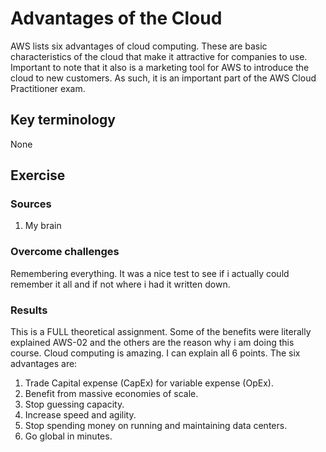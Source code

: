 # Advantages of the Cloud
AWS lists six advantages of cloud computing. These are basic characteristics of the cloud that make it attractive for companies to use. Important to note that it also is a marketing tool for AWS to introduce the cloud to new customers. As such, it is an important part of the AWS Cloud Practitioner exam.



## Key terminology
None





## Exercise
### Sources
1. My brain



### Overcome challenges
Remembering everything. It was a nice test to see if i actually could remember it all and if not where i had it written down.

### Results

This is a FULL theoretical assignment. Some of the benefits were literally explained AWS-02 and the others are the reason why i am doing this course. Cloud computing is amazing. I can explain all 6 points.
The six advantages are:
1. Trade Capital expense (CapEx) for variable expense (OpEx).
2. Benefit from massive economies of scale.
3. Stop guessing capacity.
4. Increase speed and agility.
5. Stop spending money on running and maintaining data centers.
6. Go global in minutes.

